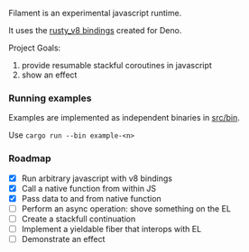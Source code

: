 Filament is an experimental javascript runtime.

It uses the [rusty_v8 bindings](https://docs.rs/rusty_v8/0.32.0/rusty_v8/) created for Deno.

Project Goals:

1. provide resumable stackful coroutines in javascript
2. show an effect

### Running examples

Examples are implemented as independent binaries in [src/bin](src/bin).

Use `cargo run --bin example-<n>`

### Roadmap

- [x] Run arbitrary javascript with v8 bindings
- [x] Call a native function from within JS
- [x] Pass data to and from native function  
- [ ] Perform an async operation: shove something on the EL
- [ ] Create a stackfull continuation
- [ ] Implement a yieldable fiber that interops with EL
- [ ] Demonstrate an effect